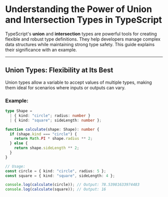 # Understanding the Power of Union and Intersection Types in TypeScript

TypeScript's **union** and **intersection** types are powerful tools for creating flexible and robust type definitions. They help developers manage complex data structures while maintaining strong type safety. This guide explains their significance with an example.

---

## Union Types: Flexibility at Its Best

Union types allow a variable to accept values of multiple types, making them ideal for scenarios where inputs or outputs can vary. 

### Example:
```typescript
type Shape = 
  | { kind: "circle"; radius: number }
  | { kind: "square"; sideLength: number };

function calculate(shape: Shape): number {
  if (shape.kind === "circle") {
    return Math.PI * shape.radius ** 2;
  } else {
    return shape.sideLength ** 2;
  }
}

// Usage:
const circle = { kind: "circle", radius: 5 };
const square = { kind: "square", sideLength: 4 };

console.log(calculate(circle)); // Output: 78.53981633974483
console.log(calculate(square)); // Output: 16

